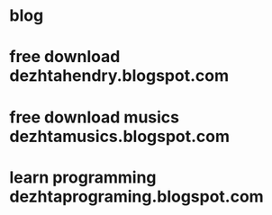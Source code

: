 # blog
# free download dezhtahendry.blogspot.com
# free download musics dezhtamusics.blogspot.com
# learn programming dezhtaprograming.blogspot.com
